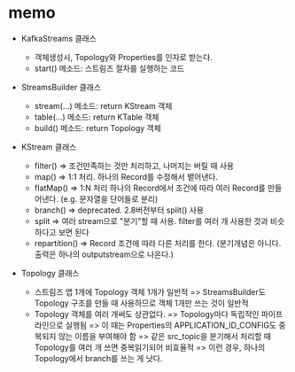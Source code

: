 # memo

- KafkaStreams 클래스
	- 객체생성시, Topology와 Properties를 인자로 받는다.
	- start() 메소드: 스트림즈 절차를 실행하는 코드

- StreamsBuilder 클래스
	- stream(...) 메소드: return KStream 객체
	- table(...) 메소드: return KTable 객체
	- build() 메소드: return Topology 객체
- KStream 클래스
	- filter() => 조건만족하는 것만 처리하고, 나머지는 버릴 때 사용
	- map() => 1:1 처리. 하나의 Record를 수정해서 뱉어낸다.
	- flatMap() => 1:N 처리 하나의 Record에서 조건에 따라 여러 Record를 만들어낸다. (e.g. 문자열을 단어들로 분리)
	- branch()	=> deprecated.  2.8버전부터 split() 사용
    - split => 여러 stream으로 "분기"할 때 사용. filter를 여러 개 사용한 것과 비슷하다고 보면 된다
    - repartition() => Record 조건에 따라 다른 처리를 한다. (분기개념은 아니다. 출력은 하나의 outputstream으로 나온다.)


- Topology 클래스
	- 스트림즈 앱 1개에 Topology 객체 1개가 일반적
		=> StreamsBuilder도 Topology 구조를 만들 때 사용하므로 객체 1개만 쓰는 것이 일반적
	- Topology 객체를 여러 개써도 상관없다.
		=> Topology마다 독립적인 파이프라인으로 실행됨
			=> 이 때는 Properties의 APPLICATION_ID_CONFIG도 중복되지 않는 이름을 부여해야 함
		=> 같은 src_topic을 분기해서 처리할 때 Topology를 여러 개 쓰면 중복읽기되어 비효율적
			=> 이런 경우, 하나의 Topology에서 branch를 쓰는 게 낫다.
